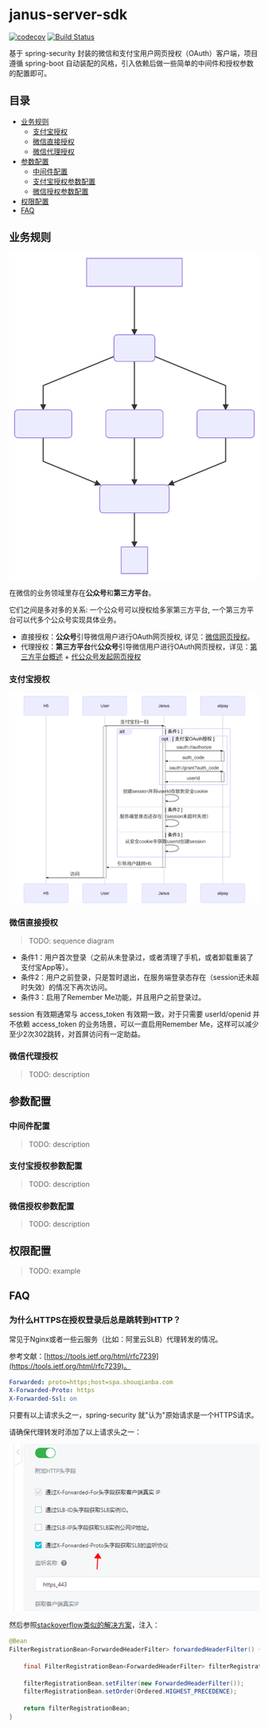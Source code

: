 # janus-server-sdk

[![codecov](https://codecov.io/gh/xuyuanxiang/janus-server-sdk/branch/master/graph/badge.svg)](https://codecov.io/gh/xuyuanxiang/janus-server-sdk)
[![Build Status](https://travis-ci.org/xuyuanxiang/janus-server-sdk.svg?branch=master)](https://travis-ci.org/xuyuanxiang/janus-server-sdk)

基于 spring-security 封装的微信和支付宝用户网页授权（OAuth）客户端，项目遵循 spring-boot 自动装配的风格，引入依赖后做一些简单的中间件和授权参数的配置即可。

## 目录

+ [业务规则](#业务规则)
    - [支付宝授权](#支付宝授权)
    - [微信直接授权](#微信直接授权)
    - [微信代理授权](#微信代理授权)
+ [参数配置](#参数配置)
    - [中间件配置](#中间件配置)
    - [支付宝授权参数配置](#支付宝授权参数配置)
    - [微信授权参数配置](#微信授权参数配置)
+ [权限配置](#权限配置)
+ [FAQ](#FAQ)

## 业务规则

![](doc/flow.svg)

在微信的业务领域里存在**公众号**和**第三方平台**。

它们之间是多对多的关系: 一个公众号可以授权给多家第三方平台, 一个第三方平台可以代多个公众号实现具体业务。

+ 直接授权：**公众号**引导微信用户进行OAuth网页授权, 详见：[微信网页授权](https://mp.weixin.qq.com/wiki?action=doc&id=mp1421140842&t=0.888455262701805)。
+ 代理授权：**第三方平台**代**公众号**引导微信用户进行OAuth网页授权，详见：[第三方平台概述](https://open.weixin.qq.com/cgi-bin/showdocument?action=dir_list&t=resource/res_list&verify=1&id=open1419318292&token=&lang=zh_CN) + [代公众号发起网页授权](https://open.weixin.qq.com/cgi-bin/showdocument?action=dir_list&t=resource/res_list&verify=1&id=open1419318590&token=&lang=zh_CN)

### 支付宝授权

![](doc/alipay.svg)

### 微信直接授权

> TODO: sequence diagram

+ 条件1：用户首次登录（之前从未登录过，或者清理了手机，或者卸载重装了支付宝App等）。
+ 条件2：用户之前登录，只是暂时退出，在服务端登录态存在（session还未超时失效）的情况下再次访问。
+ 条件3：启用了Remember Me功能，并且用户之前登录过。

session 有效期通常与 access_token 有效期一致，对于只需要 userId/openid 并不依赖 access_token 的业务场景，可以一直启用Remember Me，这样可以减少至少2次302跳转，对首屏访问有一定助益。


### 微信代理授权

> TODO: description

## 参数配置

### 中间件配置

> TODO: description

### 支付宝授权参数配置

> TODO: description

### 微信授权参数配置

> TODO: description

## 权限配置

> TODO: example

## FAQ

### 为什么HTTPS在授权登录后总是跳转到HTTP？

常见于Nginx或者一些云服务（比如：阿里云SLB）代理转发的情况。

参考文献：[https://tools.ietf.org/html/rfc7239](https://tools.ietf.org/html/rfc7239)。

```yaml
Forwarded: proto=https;host=spa.shouqianba.com
X-Forwarded-Proto: https
X-Forwarded-Ssl: on
```

只要有以上请求头之一，spring-security 就"认为"原始请求是一个HTTPS请求。

请确保代理转发时添加了以上请求头之一：

![](doc/slb.png)

然后参照[stackoverflow类似的解决方案](https://stackoverflow.com/questions/51404552/spring-boot-oauth-always-redirecting-to-http-ibm-cloud-cf-spring-boot-2)，注入：

```java
@Bean
FilterRegistrationBean<ForwardedHeaderFilter> forwardedHeaderFilter() {

    final FilterRegistrationBean<ForwardedHeaderFilter> filterRegistrationBean = new FilterRegistrationBean<ForwardedHeaderFilter>();

    filterRegistrationBean.setFilter(new ForwardedHeaderFilter());
    filterRegistrationBean.setOrder(Ordered.HIGHEST_PRECEDENCE);

    return filterRegistrationBean;
}
```

